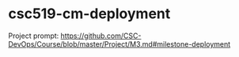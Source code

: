 # csc519-cm-deployment
Project prompt: https://github.com/CSC-DevOps/Course/blob/master/Project/M3.md#milestone-deployment
